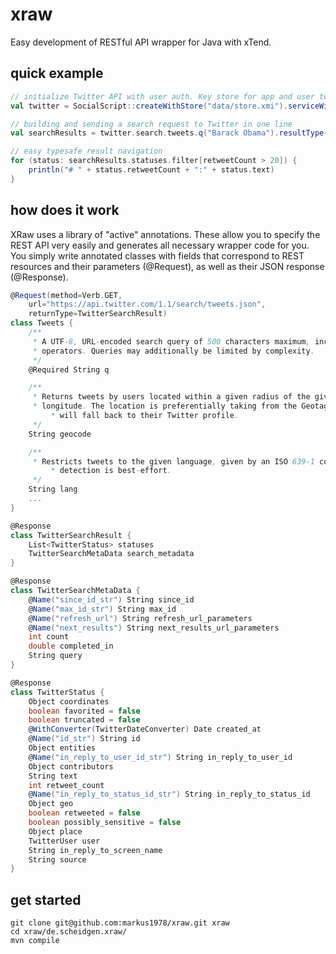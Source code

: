 # xraw
Easy development of RESTful API wrapper for Java with xTend.

## quick example
```scala
// initialize Twitter API with user auth. Key store for app and user token,secrets
val twitter = SocialScript::createWithStore("data/store.xmi").serviceWithLogin(Twitter, "markus")

// building and sending a search request to Twitter in one line
val searchResults = twitter.search.tweets.q("Barack Obama").resultType(SearchResultType.popular).send

// easy typesafe result navigation 
for (status: searchResults.statuses.filter[retweetCount > 20]) {
    println("# " + status.retweetCount + ":" + status.text)
}
```

## how does it work
XRaw uses a library of "active" annotations. These allow you to specify the REST API very easily and generates all necessary wrapper code for you. You simply write annotated classes with fields that correspond to REST resources and their parameters (@Request), as well as their JSON response (@Response).
```scala
@Request(method=Verb.GET,
	url="https://api.twitter.com/1.1/search/tweets.json",
	returnType=TwitterSearchResult)
class Tweets {
	/**
	 * A UTF-8, URL-encoded search query of 500 characters maximum, including
	 * operators. Queries may additionally be limited by complexity.
	 */
	@Required String q

	/**
	 * Returns tweets by users located within a given radius of the given latitude/
	 * longitude. The location is preferentially taking from the Geotagging API, but 
         * will fall back to their Twitter profile. 
	 */
	String geocode

	/**
	 * Restricts tweets to the given language, given by an ISO 639-1 code. Language 
         * detection is best-effort.
	 */
	String lang
	...
}
```

```scala
@Response
class TwitterSearchResult {
	List<TwitterStatus> statuses
	TwitterSearchMetaData search_metadata
}

@Response
class TwitterSearchMetaData {	
    @Name("since_id_str") String since_id
    @Name("max_id_str") String max_id
    @Name("refresh_url") String refresh_url_parameters
    @Name("next_results") String next_results_url_parameters
    int count
    double completed_in
    String query
}

@Response
class TwitterStatus {
    Object coordinates	
    boolean favorited = false
    boolean truncated = false
    @WithConverter(TwitterDateConverter) Date created_at
    @Name("id_str") String id
    Object entities
    @Name("in_reply_to_user_id_str") String in_reply_to_user_id
    Object contributors
    String text
    int retweet_count
    @Name("in_reply_to_status_id_str") String in_reply_to_status_id
    Object geo
    boolean retweeted = false
    boolean possibly_sensitive = false
	Object place
    TwitterUser user
    String in_reply_to_screen_name
    String source
}
```

## get started
```
git clone git@github.com:markus1978/xraw.git xraw
cd xraw/de.scheidgen.xraw/
mvn compile
```

